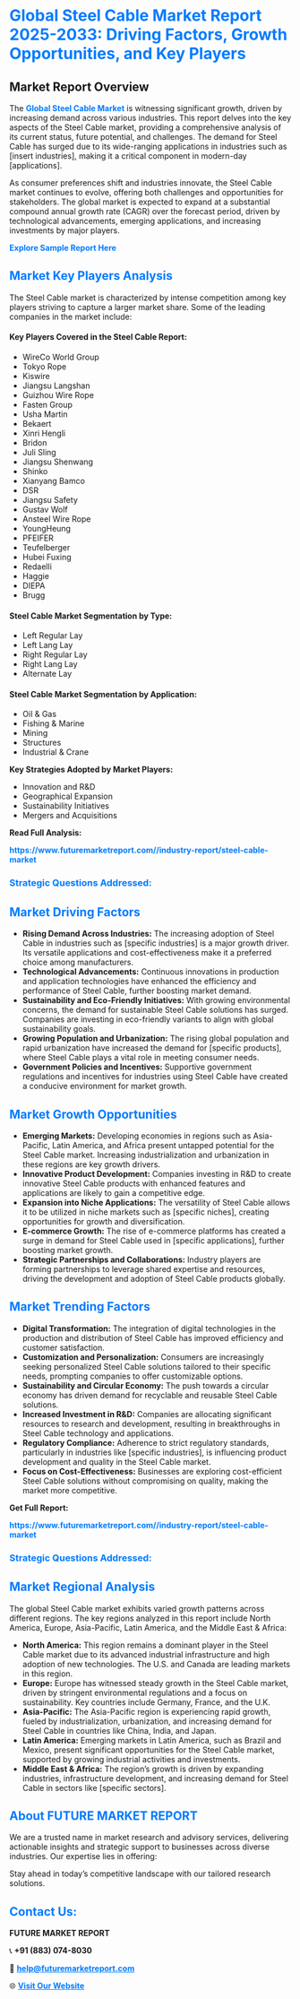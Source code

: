 <h1 style="color: #007BFF;">Global Steel Cable Market Report 2025-2033: Driving Factors, Growth Opportunities, and Key Players</h1>

<section id="overview">
<h2>Market Report Overview</h2>
<p>The <a href="https://www.futuremarketreport.com//industry-report/steel-cable-market" style="color: #007BFF; text-decoration: none;"><strong>Global Steel Cable Market</strong></a> is witnessing significant growth, driven by increasing demand across various industries. This report delves into the key aspects of the Steel Cable market, providing a comprehensive analysis of its current status, future potential, and challenges. The demand for Steel Cable has surged due to its wide-ranging applications in industries such as [insert industries], making it a critical component in modern-day [applications].</p>
<p>As consumer preferences shift and industries innovate, the Steel Cable market continues to evolve, offering both challenges and opportunities for stakeholders. The global market is expected to expand at a substantial compound annual growth rate (CAGR) over the forecast period, driven by technological advancements, emerging applications, and increasing investments by major players.</p>
</section>

<section id="overview">
<p><a href="https://www.futuremarketreport.com//request-sample/reportId=57631" style="color: #007BFF; text-decoration: none;"><strong>Explore Sample Report Here</strong></a></p>
</section>

<section id="key-players">
<h2 style="color: #007BFF;">Market Key Players Analysis</h2>
<p>The Steel Cable market is characterized by intense competition among key players striving to capture a larger market share. Some of the leading companies in the market include:</p>
<h4>Key Players Covered in the Steel Cable Report:</h4>
<ul><li>WireCo World Group</li><li>Tokyo Rope</li><li>Kiswire</li><li>Jiangsu Langshan</li><li>Guizhou Wire Rope</li><li>Fasten Group</li><li>Usha Martin</li><li>Bekaert</li><li>Xinri Hengli</li><li>Bridon</li><li>Juli Sling</li><li>Jiangsu Shenwang</li><li>Shinko</li><li>Xianyang Bamco</li><li>DSR</li><li>Jiangsu Safety</li><li>Gustav Wolf</li><li>Ansteel Wire Rope</li><li>YoungHeung</li><li>PFEIFER</li><li>Teufelberger</li><li>Hubei Fuxing</li><li>Redaelli</li><li>Haggie</li><li>DIEPA</li><li>Brugg</li></ul>
<h4>Steel Cable Market Segmentation by Type:</h4>
<ul><li>Left Regular Lay</li><li>Left Lang Lay</li><li>Right Regular Lay</li><li>Right Lang Lay</li><li>Alternate Lay</li></ul>

<h4>Steel Cable Market Segmentation by Application:</h4>
<ul><li>Oil &amp; Gas</li><li>Fishing &amp; Marine</li><li>Mining</li><li>Structures</li><li>Industrial &amp; Crane</li></ul>
<p><strong>Key Strategies Adopted by Market Players:</strong></p>
<ul>
<li>Innovation and R&D</li>
<li>Geographical Expansion</li>
<li>Sustainability Initiatives</li>
<li>Mergers and Acquisitions</li>
</ul>
</section>

<section>
<p><strong>Read Full Analysis: </strong></p><a href="https://www.futuremarketreport.com//industry-report/steel-cable-market" style="color: #007BFF; text-decoration: none;"><strong>https://www.futuremarketreport.com//industry-report/steel-cable-market</strong></a>
<h3 style="color: #007BFF;">Strategic Questions Addressed:</h3>
</section>

<section id="driving-factors">
<h2 style="color: #007BFF;">Market Driving Factors</h2>
<ul>
<li><strong>Rising Demand Across Industries:</strong> The increasing adoption of Steel Cable in industries such as [specific industries] is a major growth driver. Its versatile applications and cost-effectiveness make it a preferred choice among manufacturers.</li>
<li><strong>Technological Advancements:</strong> Continuous innovations in production and application technologies have enhanced the efficiency and performance of Steel Cable, further boosting market demand.</li>
<li><strong>Sustainability and Eco-Friendly Initiatives:</strong> With growing environmental concerns, the demand for sustainable Steel Cable solutions has surged. Companies are investing in eco-friendly variants to align with global sustainability goals.</li>
<li><strong>Growing Population and Urbanization:</strong> The rising global population and rapid urbanization have increased the demand for [specific products], where Steel Cable plays a vital role in meeting consumer needs.</li>
<li><strong>Government Policies and Incentives:</strong> Supportive government regulations and incentives for industries using Steel Cable have created a conducive environment for market growth.</li>
</ul>
</section>

<section id="growth-opportunities">
<h2 style="color: #007BFF;">Market Growth Opportunities</h2>
<ul>
<li><strong>Emerging Markets:</strong> Developing economies in regions such as Asia-Pacific, Latin America, and Africa present untapped potential for the Steel Cable market. Increasing industrialization and urbanization in these regions are key growth drivers.</li>
<li><strong>Innovative Product Development:</strong> Companies investing in R&D to create innovative Steel Cable products with enhanced features and applications are likely to gain a competitive edge.</li>
<li><strong>Expansion into Niche Applications:</strong> The versatility of Steel Cable allows it to be utilized in niche markets such as [specific niches], creating opportunities for growth and diversification.</li>
<li><strong>E-commerce Growth:</strong> The rise of e-commerce platforms has created a surge in demand for Steel Cable used in [specific applications], further boosting market growth.</li>
<li><strong>Strategic Partnerships and Collaborations:</strong> Industry players are forming partnerships to leverage shared expertise and resources, driving the development and adoption of Steel Cable products globally.</li>
</ul>
</section>

<section id="trending-factors">
<h2 style="color: #007BFF;">Market Trending Factors</h2>
<ul>
<li><strong>Digital Transformation:</strong> The integration of digital technologies in the production and distribution of Steel Cable has improved efficiency and customer satisfaction.</li>
<li><strong>Customization and Personalization:</strong> Consumers are increasingly seeking personalized Steel Cable solutions tailored to their specific needs, prompting companies to offer customizable options.</li>
<li><strong>Sustainability and Circular Economy:</strong> The push towards a circular economy has driven demand for recyclable and reusable Steel Cable solutions.</li>
<li><strong>Increased Investment in R&D:</strong> Companies are allocating significant resources to research and development, resulting in breakthroughs in Steel Cable technology and applications.</li>
<li><strong>Regulatory Compliance:</strong> Adherence to strict regulatory standards, particularly in industries like [specific industries], is influencing product development and quality in the Steel Cable market.</li>
<li><strong>Focus on Cost-Effectiveness:</strong> Businesses are exploring cost-efficient Steel Cable solutions without compromising on quality, making the market more competitive.</li>
</ul>
</section>

<section>
<p><strong>Get Full Report: </strong></p><a href="https://www.futuremarketreport.com//industry-report/steel-cable-market" style="color: #007BFF; text-decoration: none;"><strong>https://www.futuremarketreport.com//industry-report/steel-cable-market</strong></a>
<h3 style="color: #007BFF;">Strategic Questions Addressed:</h3>
</section>


<section id="regional-analysis">
<h2 style="color: #007BFF;">Market Regional Analysis</h2>
<p>The global Steel Cable market exhibits varied growth patterns across different regions. The key regions analyzed in this report include North America, Europe, Asia-Pacific, Latin America, and the Middle East & Africa:</p>
<ul>
<li><strong>North America:</strong> This region remains a dominant player in the Steel Cable market due to its advanced industrial infrastructure and high adoption of new technologies. The U.S. and Canada are leading markets in this region.</li>
<li><strong>Europe:</strong> Europe has witnessed steady growth in the Steel Cable market, driven by stringent environmental regulations and a focus on sustainability. Key countries include Germany, France, and the U.K.</li>
<li><strong>Asia-Pacific:</strong> The Asia-Pacific region is experiencing rapid growth, fueled by industrialization, urbanization, and increasing demand for Steel Cable in countries like China, India, and Japan.</li>
<li><strong>Latin America:</strong> Emerging markets in Latin America, such as Brazil and Mexico, present significant opportunities for the Steel Cable market, supported by growing industrial activities and investments.</li>
<li><strong>Middle East & Africa:</strong> The region’s growth is driven by expanding industries, infrastructure development, and increasing demand for Steel Cable in sectors like [specific sectors].</li>
</ul>
</section>

<footer>
<h2 style="color: #007BFF;">About FUTURE MARKET REPORT</h2>
<p>We are a trusted name in market research and advisory services, delivering actionable insights and strategic support to businesses across diverse industries. Our expertise lies in offering:</p>

<p>Stay ahead in today’s competitive landscape with our tailored research solutions.</p>

<h2 style="color: #007BFF;">Contact Us:</h2>
<p><strong>FUTURE MARKET REPORT</strong></p>
<p>📞 <strong>+91 (883) 074-8030</strong></p>
<p>📧 <strong><a href="mailto:help@futuremarketreport.com" style="color: #007BFF;">help@futuremarketreport.com</a></strong></p>
<p>🌐 <strong><a href="https://www.futuremarketreport.com/" style="color: #007BFF;">Visit Our Website</a></strong></p>
</footer>